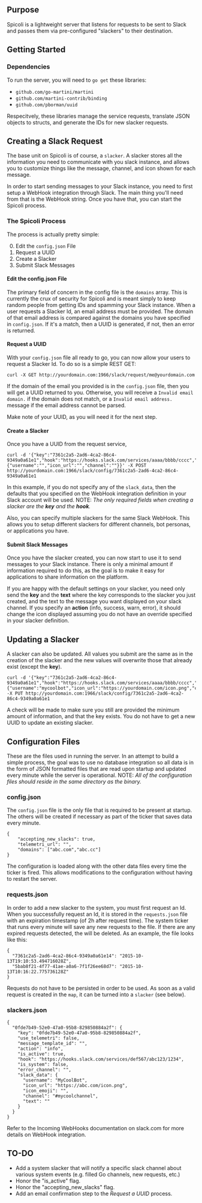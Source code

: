 ## Purpose
Spicoli is a lightweight server that listens for requests to be sent to Slack and passes them via pre-configured "slackers" to their destination.

## Getting Started

### Dependencies
To run the server, you will need to `go get` these libraries:

* `github.com/go-martini/martini`
* `github.com/martini-contrib/binding`
* `github.com/pborman/uuid`


Respecitvely, these libraries manage the service requests, translate JSON objects to structs, and generate the IDs for new slacker requests.

## Creating a Slack Request
The base unit on Spicoli is of course, a `slacker`. A slacker stores all the information you need to communicate with you slack instance, and allows you to customize things like the message, channel, and icon shown for each message.

In order to start sending messages to your Slack instance, you need to first setup a WebHook integration through Slack.  The main thing you'll need from that is the WebHook string.  Once you have that, you can start the Spicoli process.

### The Spicoli Process
The process is actually pretty simple:  

0. Edit the `config.json` File
1. Request a UUID
2. Create a Slacker
3. Submit Slack Messages

#### Edit the config.json File
The primary field of concern in the config file is the `domains` array.  This is currently the crux of security for Spicoli and is meant simply to keep random people from getting IDs and spamming your Slack instance.  When a user requests a Slacker Id, an email address must be provided.  The domain of that email address is compared against the domains you have specified in `config.json`.  If it's a match, then a UUID is generated, if not, then an error is returned.

#### Request a UUID
With your `config.json` file all ready to go, you can now allow your users to request a Slacker Id.  To do so is a simple REST GET:

    curl -X GET http://yourdomain.com:1966/slack/request/me@yourdomain.com

If the domain of the email you provided is in the `config.json` file, then you will get a UUID returned to you.  Otherwise, you will receive a `Invalid email domain.` if the domain does not match, or a `Invalid email address.` message if the email address cannot be parsed.

Make note of your UUID, as you will need it for the next step.

#### Create a Slacker
Once you have a UUID from the request service,

    curl -d '{"key":"7361c2a5-2ad6-4ca2-86c4-9349a0a61e1","hook":"https://hooks.slack.com/services/aaaa/bbbb/cccc","slack_data":{"username":"","icon_url":"","channel":""}}' -X POST http://yourdomain.com:1966/slack/config/7361c2a5-2ad6-4ca2-86c4-9349a0a61e1

In this example, if you do not specify any of the `slack_data`, then the defaults that you specified on the WebHook integration definition in your Slack account will be used.  NOTE: *The only required fields when creating a slacker are the __key__ and the __hook__.*

Also, you can specify multiple slackers for the same Slack WebHook.  This allows you to setup different slackers for different channels, bot personas, or applications you have.

#### Submit Slack Messages
Once you have the slacker created, you can now start to use it to send messages to your Slack instance.  There is only a minimal amount if information required to do this, as the goal is to make it easy for applications to share information on the platform.

If you are happy with the default settings on your slacker, you need only send the __key__ and the __text__ where the key corresponds to the slacker you just created, and the text to the message you want displayed on your slack channel.  If you specify an __action__ (info, success, warn, error), it should change the icon displayed assuming you do not have an override specified in your slacker definition.  

## Updating a Slacker
A slacker can also be updated.  All values you submit are the same as in the creation of the slacker and the new values will overwrite those that already exist (except the __key__).

    curl -d '{"key":"7361c2a5-2ad6-4ca2-86c4-9349a0a61e1","hook":"https://hooks.slack.com/services/aaaa/bbbb/cccc","slack_data":{"username":"mycoolbot","icon_url":"https://yourdomain.com/icon.png","channel":"mycoolchannel"}}' -X PUT http://yourdomain.com:1966/slack/config/7361c2a5-2ad6-4ca2-86c4-9349a0a61e1

A check will be made to make sure you still are provided the minimum amount of information, and that the key exists.  You do not have to get a new UUID to update an existing slacker.

## Configuration Files
These are the files used in running the server.  In an attempt to build a simple process, the goal was to use no database integration so all data is in the form of JSON formatted files that are read upon startup and updated every minute while the server is operational.  NOTE: *All of the configuration files should reside in the same directory as the binary.*

### config.json
The `config.json` file is the only file that is required to be present at startup.  The others will be created if necessary as part of the ticker that saves data every minute.

    {
        "accepting_new_slacks": true,
        "telemetri_url": "",
        "domains": ["abc.com","abc.cc"]
    }

The configuration is loaded along with the other data files every time the ticker is fired.  This allows modifications to the configuration without having to restart the server.

### requests.json
In order to add a new slacker to the system, you must first request an Id.  When you successfully request an Id, it is stored in the `requests.json` file with an expiration timestamp (of 2h after request time).  The system ticker that runs every minute will save any new requests to the file.  If there are any expired requests detected, the will be deleted.  As an example, the file looks like this:

    {
      "7361c2a5-2ad6-4ca2-86c4-9349a0a61e14": "2015-10-13T19:10:53.494716028Z",
      "5bab8f21-4f77-41ae-a0a6-7f1f26ee68d7": "2015-10-13T10:16:22.775736128Z"
    }

Requests do not have to be persisted in order to be used.  As soon as a valid request is created in the `map`, it can be turned into a `slacker` (see below).

### slackers.json

    {
      "0fde7b49-52e0-47a0-95b8-829850884a2f": {
        "key": "0fde7b49-52e0-47a0-95b8-829850884a2f",
        "use_telemetri": false,
        "message_template_id": "",
        "action": "info",
        "is_active": true,
        "hook": "https://hooks.slack.com/services/def567/abc123/1234",
        "is_system": false,
        "error_channel": "",
        "slack_data": {
          "username": "MyCoolBot",
          "icon_url": "https://abc.com/icon.png",
          "icon_emoji": "",
          "channel": "#mycoolchannel",
          "text": ""
        }
      }
    }

Refer to the Incoming WebHooks documentation on slack.com for more details on WebHook integration.

## TO-DO

* Add a system slacker that will notify a specific slack channel about various system events (e.g. filled Go channels, new requests, etc.)
* Honor the "is_active" flag.
* Honor the "accepting_new_slacks" flag.
* Add an email confirmation step to the *Request a UUID* process.
